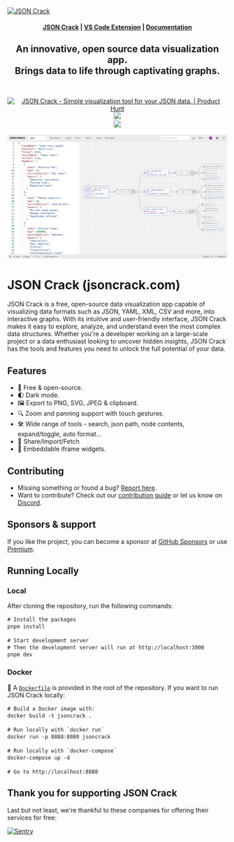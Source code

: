 <a href="https://jsoncrack.com/" target="_blank" rel="noopener">
    <img alt="JSON Crack" w src="https://user-images.githubusercontent.com/47941171/236689277-0fa9e50a-3106-4854-a2d4-bb5722f16d48.png" />
</a>


<h4 align="center">
  <a href="https://jsoncrack.com">JSON Crack</a> |
  <a href="https://marketplace.visualstudio.com/items?itemName=AykutSarac.jsoncrack-vscode">VS Code Extension</a> |
  <a href="https://jsoncrack.com/docs">Documentation</a> 
</h4>

<div align="center">
  <h2>
    An innovative, open source data visualization app.
    <br />
    Brings data to life through captivating graphs.
  </h2>
</div>

<br />
<p align="center">
  <a href="https://www.producthunt.com/posts/json-crack?utm_source=badge-featured&utm_medium=badge&utm_souce=badge-json&#0045;crack" target="_blank"><img src="https://api.producthunt.com/widgets/embed-image/v1/featured.svg?post_id=332281&theme=light" alt="JSON&#0032;Crack - Simple&#0032;visualization&#0032;tool&#0032;for&#0032;your&#0032;JSON&#0032;data&#0046; | Product Hunt" style="width: 250px; height: 54px;" width="250" height="54" /></a>
    <a href="https://discord.gg/yVyTtCRueq" target="_blank"><img src="https://user-images.githubusercontent.com/47941171/206397224-94da03a4-59d0-48cd-aafc-512624a768d6.png" "style=" height: 54px;" height="54" /></a>
    </br>
    <a href="https://github.com/sponsors/AykutSarac" target="_blank"><img src="https://user-images.githubusercontent.com/47941171/206397875-a4e73f02-5d8f-4db0-902b-9a4bc2b22d90.png" "style=" height: 54px;" height="54" /></a>
  </p>

<p align="center">
  <img src="./public/assets/jsoncrack-screenshot.jpeg" alt="Product Preview" />
</p>

# JSON Crack (jsoncrack.com)

JSON Crack is a free, open-source data visualization app capable of visualizing data formats such as JSON, YAML, XML, CSV and more, into interactive graphs. With its intuitive and user-friendly interface, JSON Crack makes it easy to explore, analyze, and understand even the most complex data structures. Whether you're a developer working on a large-scale project or a data enthusiast looking to uncover hidden insights, JSON Crack has the tools and features you need to unlock the full potential of your data.

## Features
- 💯 Free & open-source.
- 🌓 Dark mode.
- 🖼️ Export to PNG, SVG, JPEG & clipboard.
- 🔍 Zoom and panning support with touch gestures.
- 🛠 Wide range of tools - search, json path, node contents, expand/toggle, auto format...
- 🔗 Share/Import/Fetch
- 🧱 Embeddable iframe widgets.

## Contributing

- Missing something or found a bug? [Report here](https://github.com/AykutSarac/jsoncrack.com/issues).
- Want to contribute? Check out our [contribution guide](https://github.com/AykutSarac/jsoncrack.com/blob/main/CONTRIBUTING.md) or let us know on [Discord](https://discord.gg/yVyTtCRueq).

## Sponsors & support

If you like the project, you can become a sponsor at [GitHub Sponsors](https://github.com/sponsors/AykutSarac) or use [Premium](https://jsoncrack.com/pricing).

## Running Locally
 
### Local

After cloning the repository, run the following commands:
```console
# Install the packages
pnpm install

# Start development server
# Then the development server will run at http://localhost:3000
pnpm dev
```

### Docker

🐳 A [`Dockerfile`](Dockerfile) is provided in the root of the repository.
If you want to run JSON Crack locally:

```console
# Build a Docker image with:
docker build -t jsoncrack .

# Run locally with `docker run`
docker run -p 8888:8080 jsoncrack

# Run locally with `docker-compose`
docker-compose up -d

# Go to http://localhost:8888
```

## Thank you for supporting JSON Crack

Last but not least, we're thankful to these companies for offering their services for free:

<a href="https://sentry.io">
  <img height="30" src="https://user-images.githubusercontent.com/47941171/236691121-717c7975-809f-4508-b58e-5ada2f7e8c7c.png" alt="Sentry" />
</a>
